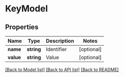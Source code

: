 # KeyModel

## Properties
Name | Type | Description | Notes
------------ | ------------- | ------------- | -------------
**name** | **string** | Identifier | [optional] 
**value** | **string** | Value | [optional] 

[[Back to Model list]](../README.md#documentation-for-models) [[Back to API list]](../README.md#documentation-for-api-endpoints) [[Back to README]](../README.md)


